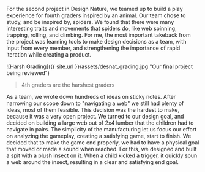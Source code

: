 For the second project in Design Nature, we teamed up to build a play experience for fourth graders inspired by an animal. Our team chose to study, and be inspired by, spiders. We found that there were many interesting traits and movements that spiders do, like web spinning, trapping, rolling, and climbing. For me, the most important takeback from the project was learning tools to make design decisions as a team, with input from every member, and strengthening the importance of rapid iteration while creating a product.

![Harsh Grading]({{ site.url }}/assets/desnat_grading.jpg "Our final project being reviewed")

> 4th graders are the harshest graders

As a team, we wrote down hundreds of ideas on sticky notes. After narrowing our scope down to "navigating a web" we still had plenty of ideas, most of them feasible. This decision was the hardest to make, because it was a very open project. We turned to our design goal, and decided on building a large web out of 2x4 lumber that the children had to navigate in pairs. The simplicity of the manufacturing let us focus our effort on analyzing the gameplay, creating a satisfying game, start to finish. We decided that to make the game end properly, we had to have a physical goal that moved or made a sound when reached. For this, we designed and built a spit with a plush insect on it. When a child kicked a trigger, it quickly spun a web around the insect, resulting in a clear and satisfying end goal.
